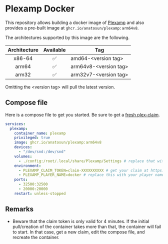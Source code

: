 # Plexamp Docker

This repository allows building a docker image of [Plexamp](https://plexamp.com/) and also provides a pre-built image at `ghcr.io/anatosun/plexamp:arm64v8`.

The architectures supported by this image are the following.

| Architecture | Available | Tag                     |
| :----------: | :-------: | ----------------------- |
|    x86-64    |    ✅     | amd64-\<version tag\>   |
|    arm64     |    ✅     | arm64v8-\<version tag\> |
|    arm32     |    ✅     | arm32v7-\<version tag\> |

Omitting the \<version tag\> will pull the latest version.

## Compose file

Here is a compose file to get you started. Be sure to get a [fresh plex-claim](https://www.plex.tv/claim).

```yaml
services:
  plexamp:
    container_name: plexamp
    privileged: true
    image: ghcr.io/anatosun/plexamp:arm64v8
    devices:
      - "/dev/snd:/dev/snd"
    volumes:
      - ./config:/root/.local/share/Plexamp/Settings # replace that with the appropriate host binding
    environment:
      - PLEXAMP_CLAIM_TOKEN=claim-XXXXXXXXXX # get your claim at https://www.plex.tv/claim/
      - PLEXAMP_PLAYER_NAME=docker # replace this with your player name
    ports:
      - 32500:32500
      - 20000:20000
    restart: unless-stopped
```

## Remarks

- Beware that the claim token is only valid for 4 minutes. If the initial pull/creation of the container takes more than that, the container will fail to start. In that case, get a new claim, edit the compose file, and recreate the container.
